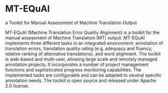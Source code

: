 MT-EQuAl
========

a Toolkit for Manual Assessment of Machine Translation Output

MT-EQuAl (Machine Translation Error Quality Alignment) is a toolkit for the manual assessment of Machine Translation (MT) output. MT-EQuAl implements three different tasks in an integrated environment: annotation of translation errors, translation quality rating (e.g. adequacy and fluency, relative ranking of alternative translations), and word alignment. The toolkit is web-based and multi-user, allowing large scale and remotely managed annotation projects. It incorporates a number of project management functions and sophisticated progress monitoring capabilities. The implemented tasks are configurable and can be adapted to several specific annotation needs. The toolkit is open source and released under Apache 2.0 license.
